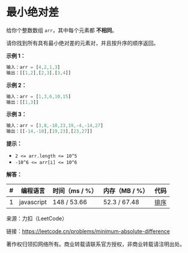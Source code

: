 # 最小绝对差

给你个整数数组 `arr`，其中每个元素都 **不相同**。

请你找到所有具有最小绝对差的元素对，并且按升序的顺序返回。

**示例 1：**

``` javascript
输入：arr = [4,2,1,3]
输出：[[1,2],[2,3],[3,4]]
```

**示例 2：**

``` javascript
输入：arr = [1,3,6,10,15]
输出：[[1,3]]
```

**示例 3：**

``` javascript
输入：arr = [3,8,-10,23,19,-4,-14,27]
输出：[[-14,-10],[19,23],[23,27]]
```

**提示：**

- `2 <= arr.length <= 10^5`
- `-10^6 <= arr[i] <= 10^6`

**解答：**

**#**|**编程语言**|**时间（ms / %）**|**内存（MB / %）**|**代码**
--|--|--|--|--
1|javascript|148 / 53.66|52.3 / 67.48|[排序](./javascript/ac_v1.js)

来源：力扣（LeetCode）

链接：https://leetcode.cn/problems/minimum-absolute-difference

著作权归领扣网络所有。商业转载请联系官方授权，非商业转载请注明出处。
